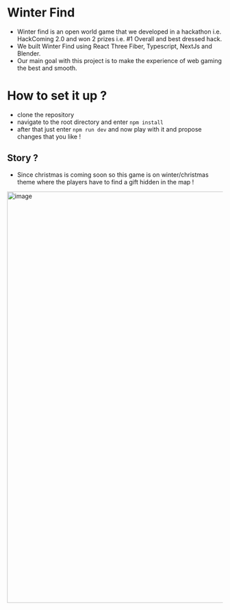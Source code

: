 # Winter Find
- Winter find is an open world game that we developed in a hackathon i.e. HackComing 2.0 and won 2 prizes i.e. #1 Overall and best dressed hack.
- We built Winter Find using React Three Fiber, Typescript, NextJs and Blender.
- Our main goal with this project is to make the experience of web gaming the best and smooth.
# How to set it up ?
- clone the repository
- navigate to the root directory and enter `npm install`
- after that just enter `npm run dev` and now play with it and propose changes that you like !

## Story ?
- Since christmas is coming soon so this game is on winter/christmas theme where the players have to find a gift hidden in the map !
<img width="960" alt="image" src="https://user-images.githubusercontent.com/100528412/204080773-79a68c82-e837-4d52-a00e-54a7426e1d0b.png">
